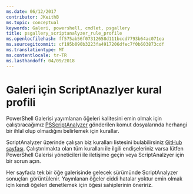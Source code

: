 ```yaml
---
ms.date: 06/12/2017
contributor: JKeithB
ms.topic: conceptual
keywords: Galeri, powershell, cmdlet, psgallery
title: psgallery_scriptanalyzer_rule_profile
ms.openlocfilehash: ff575ab56f07312658d111bccd7793b64ac071ea
ms.sourcegitcommit: cf195b090b3223fa4917206dfec7f0b603873cdf
ms.translationtype: MT
ms.contentlocale: tr-TR
ms.lasthandoff: 04/09/2018
---
```

# <a name="scriptanazlyer-rule-profile-for-gallery"></a>Galeri için ScriptAnazlyer kural profili
PowerShell Galerisi yayımlanan öğeleri kalitesini emin olmak için çalıştıracağımız [PSScriptAnalyzer](https://github.com/PowerShell/PSScriptAnalyzer) gönderilen komut dosyalarında herhangi bir ihlal olup olmadığını belirlemek için kurallar.

ScriptAnalyzer üzerinde çalışan biz kuralları listesini bulabilirsiniz [GitHub sayfası](https://github.com/PowerShell/PSScriptAnalyzer/blob/development/Engine/Settings/PSGallery.psd1).
Çalıştırılmakta olan tüm kuralları ile ilgili endişeleriniz varsa lütfen PowerShell Galerisi yöneticileri ile iletişime geçin veya ScriptAnalzyer için bir sorun açın.

Her sayfada tek bir öğe galerisinde gelecek sürümünde ScriptAnalyzer sonuçları görüntülenir. Yayınlanan öğeler ciddi hatalar yoktur emin olmak için kendi öğeleri denetlemek için öğesi sahiplerinin öneririz.